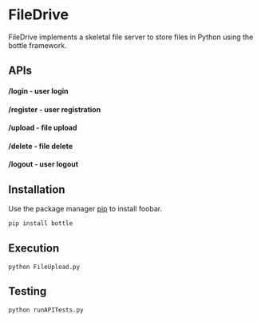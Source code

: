 # FileDrive 

FileDrive implements a skeletal file server to store files in Python using the bottle framework. 

## APIs

#### /login - user login
#### /register - user registration
#### /upload - file upload
#### /delete - file delete
#### /logout - user logout

## Installation

Use the package manager [pip](https://pip.pypa.io/en/stable/) to install foobar.

```bash
pip install bottle
```

## Execution

```
python FileUpload.py
```

## Testing

```
python runAPITests.py
```
